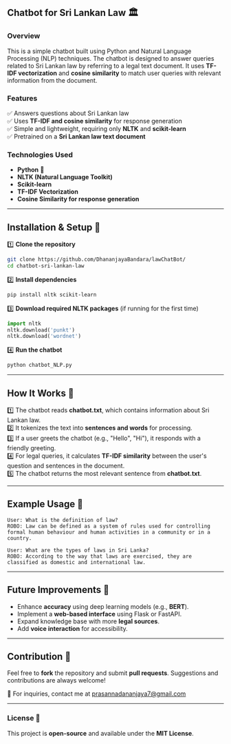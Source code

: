 ## Chatbot for Sri Lankan Law 🏛️

### Overview
This is a simple chatbot built using Python and Natural Language Processing (NLP) techniques. The chatbot is designed to answer queries related to Sri Lankan law by referring to a legal text document. It uses **TF-IDF vectorization** and **cosine similarity** to match user queries with relevant information from the document.

### Features
✅ Answers questions about Sri Lankan law  
✅ Uses **TF-IDF and cosine similarity** for response generation  
✅ Simple and lightweight, requiring only **NLTK** and **scikit-learn**  
✅ Pretrained on a **Sri Lankan law text document**  

### Technologies Used
- **Python** 🐍
- **NLTK (Natural Language Toolkit)**  
- **Scikit-learn**  
- **TF-IDF Vectorization**  
- **Cosine Similarity for response generation**  

---

## Installation & Setup 🚀

1️⃣ **Clone the repository**  
```bash
git clone https://github.com/DhananjayaBandara/lawChatBot/
cd chatbot-sri-lankan-law
```

2️⃣ **Install dependencies**  
```bash
pip install nltk scikit-learn
```

3️⃣ **Download required NLTK packages** (if running for the first time)  
```python
import nltk
nltk.download('punkt')
nltk.download('wordnet')
```

4️⃣ **Run the chatbot**  
```bash
python chatbot_NLP.py
```

---

## How It Works 🤖
1️⃣ The chatbot reads **chatbot.txt**, which contains information about Sri Lankan law.  
2️⃣ It tokenizes the text into **sentences and words** for processing.  
3️⃣ If a user greets the chatbot (e.g., "Hello", "Hi"), it responds with a friendly greeting.  
4️⃣ For legal queries, it calculates **TF-IDF similarity** between the user's question and sentences in the document.  
5️⃣ The chatbot returns the most relevant sentence from **chatbot.txt**.  

---

## Example Usage 📝
```
User: What is the definition of law?
ROBO: Law can be defined as a system of rules used for controlling formal human behaviour and human activities in a community or in a country.
```

```
User: What are the types of laws in Sri Lanka?
ROBO: According to the way that laws are exercised, they are classified as domestic and international law.
```

---

## Future Improvements 🔧
- Enhance **accuracy** using deep learning models (e.g., **BERT**).  
- Implement a **web-based interface** using Flask or FastAPI.  
- Expand knowledge base with more **legal sources**.  
- Add **voice interaction** for accessibility.  

---

## Contribution 🤝
Feel free to **fork** the repository and submit **pull requests**. Suggestions and contributions are always welcome!  

📩 For inquiries, contact me at prasannadananjaya7@gmail.com  

---

### License 📜
This project is **open-source** and available under the **MIT License**.

